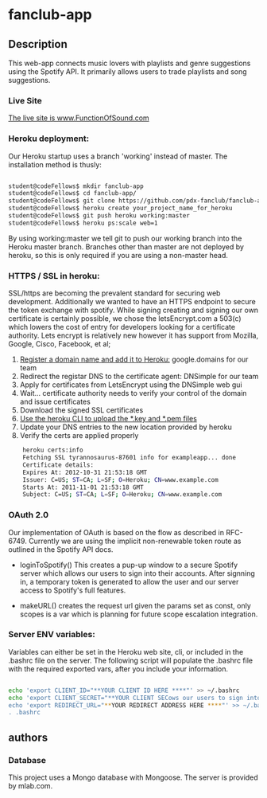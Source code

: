 # fanclub-app

## Description

This web-app connects music lovers with playlists and genre suggestions using the Spotify API. It primarily allows users to trade playlists and song suggestions.

### Live Site

[The live site is www.FunctionOfSound.com ](HTTPS://www.FunctionOfSound.com/)


### Heroku deployment:

Our Heroku startup uses a branch 'working' instead of master. The installation method is thusly:

``` bash

student@codeFellows$ mkdir fanclub-app
student@codeFellows$ cd fanclub-app/
student@codeFellows$ git clone https://github.com/pdx-fanclub/fanclub-app.git
student@codeFellows$ heroku create your_project_name_for_heroku
student@codeFellows$ git push heroku working:master
student@codeFellows$ heroku ps:scale web=1

```

By using working:master we tell git to push our working branch into the Heroku master branch. Branches other than master are not deployed by heroku, so this is only required if you are using a non-master head.

### HTTPS / SSL in heroku:

SSL/https are becoming the prevalent standard for securing web development. Additionally we wanted to have an HTTPS endpoint to secure the token exchange with spotify. While signing creating and signing our own certificate is certainly possible, we chose the letsEncrypt.com a 503(c) which lowers the cost of entry for developers looking for a certificate authority. Lets encrypt is relatively new however it has support from Mozilla, Google, Cisco, Facebook, et al;

 1. [Register a domain name and add it to Heroku:](https://devcenter.heroku.com/articles/custom-domains) google.domains for our team
 2. Redirect the registar DNS to the certificate agent: DNSimple for our team
 3. Apply for certificates from LetsEncrypt using the DNSimple web gui
 4. Wait... certificate authority needs to verify your control of the domain and issue certificates
 5. Download the signed SSL certificates
 6. [Use the heroku CLI to upload the *.key and *.pem files](https://devcenter.heroku.com/articles/ssl#add-certificate-and-intermediaries)
 7. Update your DNS entries to the new location provided by heroku
 8. Verify the certs are applied properly

``` bash
    heroku certs:info
    Fetching SSL tyrannosaurus-87601 info for exampleapp... done
    Certificate details:
    Expires At: 2012-10-31 21:53:18 GMT
    Issuer: C=US; ST=CA; L=SF; O=Heroku; CN=www.example.com
    Starts At: 2011-11-01 21:53:18 GMT
    Subject: C=US; ST=CA; L=SF; O=Heroku; CN=www.example.com
```

 

### OAuth 2.0

Our implementation of OAuth is based on the flow as described in RFC-6749. Currently we are using the implicit non-renewable token route as outlined in the Spotify API docs.

* loginToSpotify()
This creates a pup-up window to a secure Spotify server which allows our users to sign into their accounts. After signning in, a temporary token is generated to allow the user and our server access to Spotify's full features.

* makeURL()
creates the request url given the params set as const, only scopes is a var which is planning for future scope escalation integration.

### Server ENV variables:

Variables can either be set in the Heroku web site, cli, or included in the .bashrc file on the server. The following script will populate the .bashrc file with the required exported vars, after you include your information.

```bash

echo 'export CLIENT_ID="**YOUR CLIENT ID HERE ****"' >> ~/.bashrc
echo 'export CLIENT_SECRET="**YOUR CLIENT SECows our users to sign into their accounts. After signning in, a temporary token is generated to allow the user and our server access to Spotify's full features.RET HERE ****"' >> ~/.bashrc
echo 'export REDIRECT_URL="**YOUR REDIRECT ADDRESS HERE ****"' >> ~/.bashrc
. .bashrc
```

## authors

### Database

This project uses a Mongo database with Mongoose. The server is provided by mlab.com.
